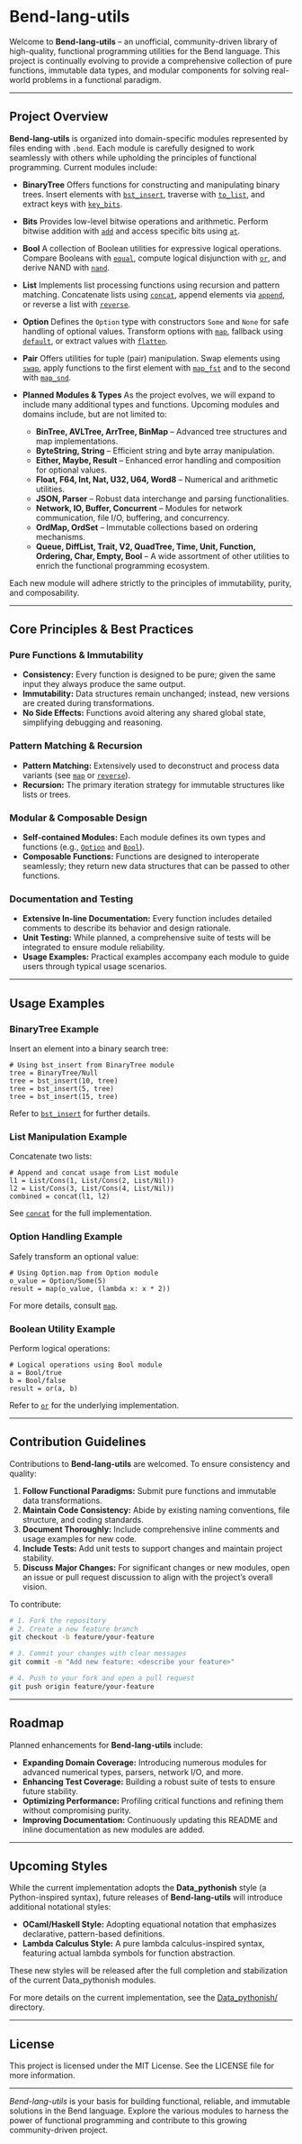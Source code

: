 # Bend-lang-utils

Welcome to **Bend-lang-utils** – an unofficial, community-driven library of high-quality, functional programming utilities for the Bend language. This project is continually evolving to provide a comprehensive collection of pure functions, immutable data types, and modular components for solving real-world problems in a functional paradigm.

---

## Project Overview

**Bend-lang-utils** is organized into domain-specific modules represented by files ending with `.bend`. Each module is carefully designed to work seamlessly with others while upholding the principles of functional programming. Current modules include:

- **BinaryTree**
  Offers functions for constructing and manipulating binary trees. Insert elements with [`bst_insert`](Data_pythonish/BinaryTree/bst_insert.bend), traverse with [`to_list`](Data_pythonish/BinaryTree/to_list.bend), and extract keys with [`key_bits`](Data_pythonish/BinaryTree/key_bits.bend).

- **Bits**
  Provides low-level bitwise operations and arithmetic. Perform bitwise addition with [`add`](Data_pythonish/Bits/add.bend) and access specific bits using [`at`](Data_pythonish/Bits/at.bend).

- **Bool**
  A collection of Boolean utilities for expressive logical operations. Compare Booleans with [`equal`](Data_pythonish/Bool/equal.bend), compute logical disjunction with [`or`](Data_pythonish/Bool/or.bend), and derive NAND with [`nand`](Data_pythonish/Bool/nand.bend).

- **List**
  Implements list processing functions using recursion and pattern matching. Concatenate lists using [`concat`](Data_pythonish/List/concat.bend), append elements via [`append`](Data_pythonish/List/append.bend), or reverse a list with [`reverse`](Data_pythonish/List/reverse.bend).

- **Option**
  Defines the `Option` type with constructors `Some` and `None` for safe handling of optional values. Transform options with [`map`](Data_pythonish/Option/map.bend), fallback using [`default`](Data_pythonish/Option/default.bend), or extract values with [`flatten`](Data_pythonish/Option/flatten.bend).

- **Pair**
  Offers utilities for tuple (pair) manipulation. Swap elements using [`swap`](Data_pythonish/Pair/swap.bend), apply functions to the first element with [`map_fst`](Data_pythonish/Pair/map_fst.bend) and to the second with [`map_snd`](Data_pythonish/Pair/map_snd.bend).

- **Planned Modules & Types**
  As the project evolves, we will expand to include many additional types and functions. Upcoming modules and domains include, but are not limited to:
  - **BinTree, AVLTree, ArrTree, BinMap** – Advanced tree structures and map implementations.
  - **ByteString, String** – Efficient string and byte array manipulation.
  - **Either, Maybe, Result** – Enhanced error handling and composition for optional values.
  - **Float, F64, Int, Nat, U32, U64, Word8** – Numerical and arithmetic utilities.
  - **JSON, Parser** – Robust data interchange and parsing functionalities.
  - **Network, IO, Buffer, Concurrent** – Modules for network communication, file I/O, buffering, and concurrency.
  - **OrdMap, OrdSet** – Immutable collections based on ordering mechanisms.
  - **Queue, DiffList, Trait, V2, QuadTree, Time, Unit, Function, Ordering, Char, Empty, Bool** – A wide assortment of other utilities to enrich the functional programming ecosystem.

Each new module will adhere strictly to the principles of immutability, purity, and composability.

---

## Core Principles & Best Practices

### Pure Functions & Immutability
- **Consistency:** Every function is designed to be pure; given the same input they always produce the same output.
- **Immutability:** Data structures remain unchanged; instead, new versions are created during transformations.
- **No Side Effects:** Functions avoid altering any shared global state, simplifying debugging and reasoning.

### Pattern Matching & Recursion
- **Pattern Matching:** Extensively used to deconstruct and process data variants (see [`map`](Data_pythonish/Option/map.bend) or [`reverse`](Data_pythonish/List/reverse.bend)).
- **Recursion:** The primary iteration strategy for immutable structures like lists or trees.

### Modular & Composable Design
- **Self-contained Modules:** Each module defines its own types and functions (e.g., [`Option`](Data_pythonish/Option/_.bend) and [`Bool`](Data_pythonish/Bool/_.bend)).
- **Composable Functions:** Functions are designed to interoperate seamlessly; they return new data structures that can be passed to other functions.

### Documentation and Testing
- **Extensive In-line Documentation:** Every function includes detailed comments to describe its behavior and design rationale.
- **Unit Testing:** While planned, a comprehensive suite of tests will be integrated to ensure module reliability.
- **Usage Examples:** Practical examples accompany each module to guide users through typical usage scenarios.

---

## Usage Examples

### BinaryTree Example

Insert an element into a binary search tree:
```bend
# Using bst_insert from BinaryTree module
tree = BinaryTree/Null
tree = bst_insert(10, tree)
tree = bst_insert(5, tree)
tree = bst_insert(15, tree)
```
Refer to [`bst_insert`](Data_pythonish/BinaryTree/bst_insert.bend) for further details.

### List Manipulation Example

Concatenate two lists:
```bend
# Append and concat usage from List module
l1 = List/Cons(1, List/Cons(2, List/Nil))
l2 = List/Cons(3, List/Cons(4, List/Nil))
combined = concat(l1, l2)
```
See [`concat`](Data_pythonish/List/concat.bend) for the full implementation.

### Option Handling Example

Safely transform an optional value:
```bend
# Using Option.map from Option module
o_value = Option/Some(5)
result = map(o_value, (lambda x: x * 2))
```
For more details, consult [`map`](Data_pythonish/Option/map.bend).

### Boolean Utility Example

Perform logical operations:
```bend
# Logical operations using Bool module
a = Bool/true
b = Bool/false
result = or(a, b)
```
Refer to [`or`](Data_pythonish/Bool/or.bend) for the underlying implementation.

---

## Contribution Guidelines

Contributions to **Bend-lang-utils** are welcomed. To ensure consistency and quality:
1. **Follow Functional Paradigms:** Submit pure functions and immutable data transformations.
2. **Maintain Code Consistency:** Abide by existing naming conventions, file structure, and coding standards.
3. **Document Thoroughly:** Include comprehensive inline comments and usage examples for new code.
4. **Include Tests:** Add unit tests to support changes and maintain project stability.
5. **Discuss Major Changes:** For significant changes or new modules, open an issue or pull request discussion to align with the project’s overall vision.

To contribute:
```bash
# 1. Fork the repository
# 2. Create a new feature branch
git checkout -b feature/your-feature

# 3. Commit your changes with clear messages
git commit -m "Add new feature: <describe your feature>"

# 4. Push to your fork and open a pull request
git push origin feature/your-feature
```

---

## Roadmap

Planned enhancements for **Bend-lang-utils** include:
- **Expanding Domain Coverage:** Introducing numerous modules for advanced numerical types, parsers, network I/O, and more.
- **Enhancing Test Coverage:** Building a robust suite of tests to ensure future stability.
- **Optimizing Performance:** Profiling critical functions and refining them without compromising purity.
- **Improving Documentation:** Continuously updating this README and inline documentation as new modules are added.

---

## Upcoming Styles

While the current implementation adopts the **Data_pythonish** style (a Python-inspired syntax), future releases of **Bend-lang-utils** will introduce additional notational styles:

- **OCaml/Haskell Style:** Adopting equational notation that emphasizes declarative, pattern-based definitions.
- **Lambda Calculus Style:** A pure lambda calculus-inspired syntax, featuring actual lambda symbols for function abstraction.

These new styles will be released after the full completion and stabilization of the current Data_pythonish modules.

For more details on the current implementation, see the [Data_pythonish/](Data_pythonish/) directory.

---

## License

This project is licensed under the MIT License. See the LICENSE file for more information.

---

*Bend-lang-utils* is your basis for building functional, reliable, and immutable solutions in the Bend language. Explore the various modules to harness the power of functional programming and contribute to this growing community-driven project.
